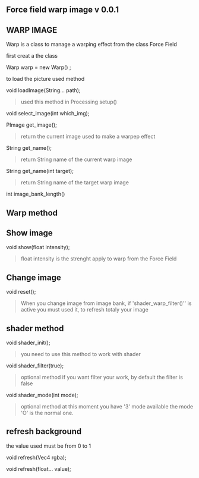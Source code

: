 Force field warp image
v 0.0.1
--

WARP IMAGE
--
Warp is a class to manage a warping effect from the class Force Field

first creat a the class

Warp warp = new Warp() ;


to load the picture used method

void loadImage(String... path);
>used this method in Processing setup()

void select_image(int which_img);

PImage get_image();
>return the current image used to make a warpep effect

String get_name();
>return String name of the current warp image

String get_name(int target);
>return String name of the target warp image

int image_bank_length() 


Warp method 
--

Show image
--
void show(float intensity);
>float intensity is the strenght apply to warp from the Force Field



Change image
--
void reset();
>When you change image from image bank, if 'shader_warp_filter()'' is active you must used it, to refresh totaly your image








shader method
--
void shader_init();
>you need to use this method to work with shader

void shader_filter(true);
>optional method
if you want filter your work, by default the filter is false

void shader_mode(int mode);
>optional method
>at this moment you have '3' mode available the mode 'O' is the normal one.



refresh background
--
the value used must be from 0 to 1

void refresh(Vec4 rgba);

void refresh(float... value);
